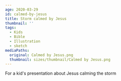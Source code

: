 ```yaml
---
age: 2020-03-29
id: calmed-by-jesus
title: Storm calmed by Jesus
thumbnail: ''
tags:
  - Kids
  - Bible
  - Illustration
  - sketch
mediaPaths:
  original: Calmed by Jesus.png
  thumbnail: sizes/thumbnail/Calmed by Jesus.png
---
```

For a kid's presentation about Jesus calming the storm